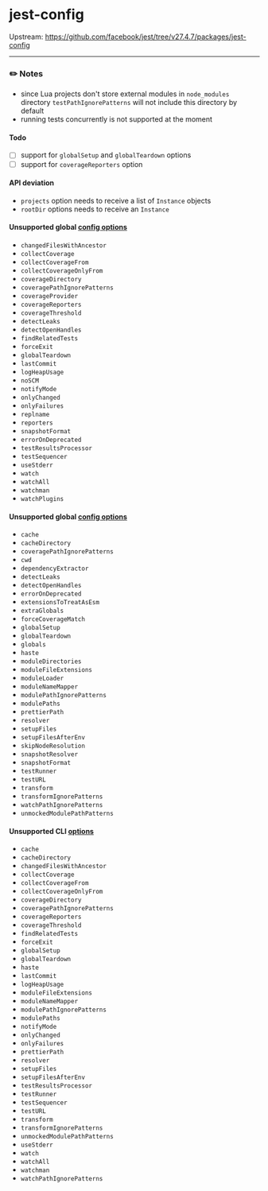 # jest-config

Upstream: https://github.com/facebook/jest/tree/v27.4.7/packages/jest-config

---

### :pencil2: Notes

* since Lua projects don't store external modules in `node_modules` directory `testPathIgnorePatterns` will not include this directory by default
* running tests concurrently is not supported at the moment

#### Todo

- [ ] support for `globalSetup` and `globalTeardown` options
- [ ] support for `coverageReporters` option

#### API deviation

* `projects` option needs to receive a list of `Instance` objects
*  `rootDir` options needs to receive an `Instance`

#### Unsupported global [config options](https://jestjs.io/docs/configuration)

* `changedFilesWithAncestor`
* `collectCoverage`
* `collectCoverageFrom`
* `collectCoverageOnlyFrom`
* `coverageDirectory`
* `coveragePathIgnorePatterns`
* `coverageProvider`
* `coverageReporters`
* `coverageThreshold`
* `detectLeaks`
* `detectOpenHandles`
* `findRelatedTests`
* `forceExit`
* `globalTeardown`
* `lastCommit`
* `logHeapUsage`
* `noSCM`
* `notifyMode`
* `onlyChanged`
* `onlyFailures`
* `replname`
* `reporters`
* `snapshotFormat`
* `errorOnDeprecated`
* `testResultsProcessor`
* `testSequencer`
* `useStderr`
* `watch`
* `watchAll`
* `watchman`
* `watchPlugins`

#### Unsupported global [config options](https://jestjs.io/docs/configuration)

* `cache`
* `cacheDirectory`
* `coveragePathIgnorePatterns`
* `cwd`
* `dependencyExtractor`
* `detectLeaks`
* `detectOpenHandles`
* `errorOnDeprecated`
* `extensionsToTreatAsEsm`
* `extraGlobals`
* `forceCoverageMatch`
* `globalSetup`
* `globalTeardown`
* `globals`
* `haste`
* `moduleDirectories`
* `moduleFileExtensions`
* `moduleLoader`
* `moduleNameMapper`
* `modulePathIgnorePatterns`
* `modulePaths`
* `prettierPath`
* `resolver`
* `setupFiles`
* `setupFilesAfterEnv`
* `skipNodeResolution`
* `snapshotResolver`
* `snapshotFormat`
* `testRunner`
* `testURL`
* `transform`
* `transformIgnorePatterns`
* `watchPathIgnorePatterns`
* `unmockedModulePathPatterns`

#### Unsupported CLI [options](https://jestjs.io/docs/cli)

* `cache`
* `cacheDirectory`
* `changedFilesWithAncestor`
* `collectCoverage`
* `collectCoverageFrom`
* `collectCoverageOnlyFrom`
* `coverageDirectory`
* `coveragePathIgnorePatterns`
* `coverageReporters`
* `coverageThreshold`
* `findRelatedTests`
* `forceExit`
* `globalSetup`
* `globalTeardown`
* `haste`
* `lastCommit`
* `logHeapUsage`
* `moduleFileExtensions`
* `moduleNameMapper`
* `modulePathIgnorePatterns`
* `modulePaths`
* `notifyMode`
* `onlyChanged`
* `onlyFailures`
* `prettierPath`
* `resolver`
* `setupFiles`
* `setupFilesAfterEnv`
* `testResultsProcessor`
* `testRunner`
* `testSequencer`
* `testURL`
* `transform`
* `transformIgnorePatterns`
* `unmockedModulePathPatterns`
* `useStderr`
* `watch`
* `watchAll`
* `watchman`
* `watchPathIgnorePatterns`

